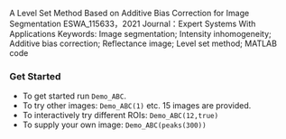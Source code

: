 A Level Set Method Based on Additive Bias Correction for Image Segmentation
ESWA_115633，2021
Journal：Expert Systems With Applications
Keywords: Image segmentation; Intensity inhomogeneity; Additive bias correction; Reflectance image; Level set method; MATLAB code


### Get Started
* To get started run `Demo_ABC`. 
* To try other images: `Demo_ABC(1)` etc. 15 images are provided. 
* To interactively try different ROIs: `Demo_ABC(12,true)`
* To supply your own image: `Demo_ABC(peaks(300))`
